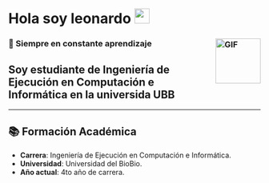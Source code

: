 # Hola soy leonardo <img width="30px"  src="https://media.tenor.com/images/3b388fe03da271d2674faf85eb7c3fcd/tenor.gif" />

### 🌱 Siempre en constante aprendizaje <img align="right" alt="GIF" height="90px" src="https://media.giphy.com/media/du3J3cXyzhj75IOgvA/giphy.gif" />

## Soy estudiante de Ingeniería de Ejecución en Computación e Informática en la universida UBB 
---

## 📚 Formación Académica

- **Carrera**: Ingeniería de Ejecución en Computación e Informática.
- **Universidad**: Universidad del BioBio.
- **Año actual**: 4to año de carrera.
